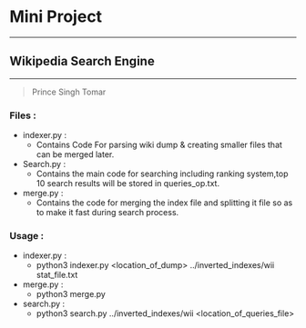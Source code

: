 # Mini Project
---
## Wikipedia Search Engine
---

>   Prince Singh Tomar

### Files : 
-   indexer.py :
    -   Contains Code For parsing wiki dump & creating smaller files that can be merged later.
-   Search.py :
    -   Contains the main code for searching including ranking system,top 10 search results will be stored in queries_op.txt.
-   merge.py :
    -   Contains the code for merging the index file and splitting it file so as to make it fast during search process.

### Usage :
-   indexer.py :
    -   python3 indexer.py <location_of_dump> ../inverted_indexes/wii stat_file.txt
-   merge.py :
    -   python3 merge.py
-   search.py :
    -   python3 search.py ../inverted_indexes/wii <location_of_queries_file>